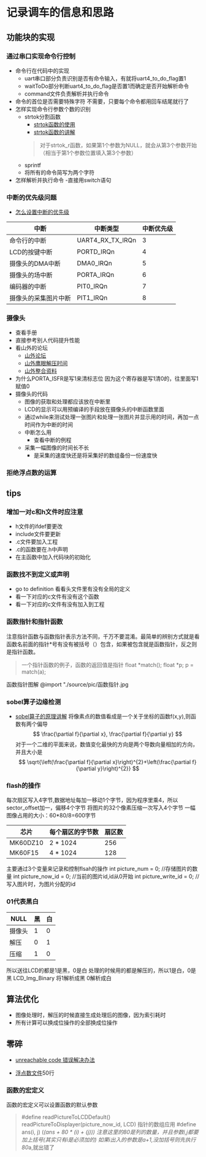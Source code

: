 # 记录调车的信息和思路


## 功能块的实现

### 通过串口实现命令行控制
- 命令行在代码中的实现
    - uart串口部分负责识别是否有命令输入，有就将uart4_to_do_flag置1
    - waitToDo部分判断uart4_to_do_flag是否置1而确定是否开始解析命令
    - command文件负责解析并执行命令
- 命令的首位是否需要特殊字符 不需要，只要每个命令都用回车结尾就行了
- 怎样实现命令行参数个数的识别
    - strtok分割函数
        - [strtok函数的使用](https://blog.csdn.net/buaa_shang/article/details/8189984)
        - [strtok函数的讲解](https://blog.csdn.net/weibo1230123/article/details/80177898)
        >对于strtok_r函数，如果第1个参数为NULL，就会从第3个参数开始（相当于第1个参数位置填入第3个参数）
    - sprintf
    - 将所有的命令简写为两个字符
- 怎样解析并执行命令
    -直接用switch语句


### 中断的优先级问题
- [怎么设置中断的优先级](http://www.vcan123.com/forum.php?mod=viewthread&tid=959&highlight=%D3%C5%CF%C8%BC%B6)

| 中断                 | 中断类型         | 中断优先级 |
|--------------------|------------------|------------|
| 命令行的中断         | UART4_RX_TX_IRQn | 3          |
| LCD的按键中断        | PORTD_IRQn       | 4          |
| 摄像头的DMA中断      | DMA0_IRQn        | 5          |
| 摄像头的场中断       | PORTA_IRQn       | 6          |
| 编码器的中断         | PIT0_IRQn        | 7          |
| 摄像头的采集图片中断 | PIT1_IRQn        | 8          |


### 摄像头
- 查看手册
- 直接参考别人代码提升性能
- 看山外的论坛
    - [山外论坛](http://www.vcan123.com/forum.php)
    - [山外鹰眼解压时间](http://www.vcan123.com/forum.php?mod=viewthread&tid=13652&ctid=6)
    - [山外整合资料](./source/K60中文资料整合版.pdf)
- 为什么PORTA_ISFR是写1来清标志位 因为这个寄存器是写1清0的，往里面写1赋值0
- 摄像头的代码
    - 图像的获取和处理都应该放在中断里
    - LCD的显示可以用预编译的手段放在摄像头的中断函数里面
    - 通过while来测试处理一张图片和处理一张图片并显示用的时间，再加一点时间作为中断的时间
    - 中断怎么用
        - 查看中断的例程
    - 采集一幅图像的时间长不长
        - 是采集的速度快还是将采集好的数组备份一份速度快

### 拒绝浮点数的运算


## tips

### 增加一对c和h文件时应注意
- h文件的ifdef要更改
- include文件要更新
- .c文件要加入工程
- .c的函数要在.h中声明
- 在主函数中加入代码块的初始化


### 函数找不到定义或声明
- go to definition 看看头文件里有没有全局的定义
- 看一下对应的c文件有没有这个函数
- 看一下对应的c文件有没有加入到工程


### 函数指针和指针函数
注意指针函数与函数指针表示方法不同，千万不要混淆。最简单的辨别方式就是看函数名前面的指针*号有没有被括号（）包含，如果被包含就是函数指针，反之则是指针函数。
> 一个指针函数的例子，函数的返回值是指针
float *match();
float *p;
p = match(a);

函数指针图解
@import "./source/pic/函数指针.jpg

### sobel算子边缘检测
- [sobel算子的原理讲解](https://blog.csdn.net/aiailab/article/details/82849158)
将像素点的数值看成是一个关于坐标的函数f(x,y),则函数有两个偏导
$$
\frac{\partial f}{\partial x}, \frac{\partial f}{\partial y}
$$
对于一个二维的平面来说，数值变化最快的方向是两个导数向量相加的方向，并且大小是
$$
\sqrt{\left(\frac{\partial f}{\partial x}\right)^{2}+\left(\frac{\partial f}{\partial y}\right)^{2}}
$$


### flash的操作
每次扇区写入4字节,数据地址每加一移动1个字节，因为程序里乘4，所以sector_offset加一，偏移4个字节
将图片的32个像素压缩一次写入4个字节
一幅图像占用的大小：60*80/8=600字节


芯片     | 每个扇区的字节数 | 扇区数
---------|------------------|----
MK60DZ10 | 2 * 1024         | 256
MK60F15  | 4 * 1024         | 128

主要通过3个变量来记录和控制flsah的操作
int picture_num = 0;	  //存储图片的数量
int picture_now_id = 0;   //当前的图片id,id从0开始
int picture_write_id = 0; //写入图片时，为图片分配的id

### 01代表黑白
NULL   | 黑 | 白
-------|----|--
摄像头 | 1  | 0
解压   | 0  | 1
压缩   | 1  | 0

所以送往LCD的都是1是黑，0是白
处理的时候用的都是解压的，所以1是白，0是黑
LCD_Img_Binary 将1解析成黑 0解析成白



## 算法优化
- 图像处理时，解压的时候直接生成处理后的图像，因为索引耗时
- 所有计算可以换成位操作的全部换成位操作


## 零碎
- [unreachable code 错误解决办法](https://blog.csdn.net/majishushu/article/details/53262727)

- [浮点数文件](./Chip/src/IAR/system_MK60DZ10.c)50行

### 函数的宏定义
函数的宏定义可以设置函数的默认参数
> #define readPictureToLCDDefault() readPictureToDisplayer(picture_now_id, LCD)
指针的数组应用
> #define ans(i, j) (*(ans + 80 * (i) + (j)))
注意这里的80是列的数量，并且参数i,j都要加上括号(其实只有i是必须加的)
如果i出入的参数是a+1,没加括号则先执行80*a,就出错了



    






